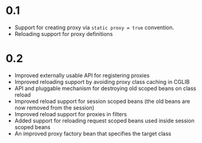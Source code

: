 # 0.1

* Support for creating proxy via `static proxy = true` convention.
* Reloading support for proxy definitions

# 0.2 

* Improved externally usable API for registering proxies
* Improved reloading support by avoiding proxy class caching in CGLIB
* API and pluggable mechanism for destroying old scoped beans on class reload
* Improved reload support for session scoped beans (the old beans are now removed from the session)
* Improved reload support for proxies in filters
* Added support for reloading request scoped beans used inside session scoped beans
* An improved proxy factory bean that specifies the target class
